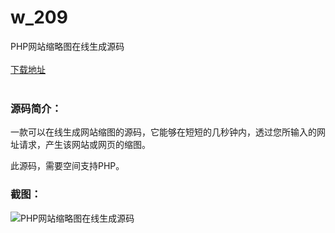 # w_209
PHP网站缩略图在线生成源码
<br/></br>
[下载地址](https://www.uuid2.com/209.html "下载地址")
<br/></br>
<h3>源码简介：</h3>
<p>一款可以在线生成网站缩图的源码，它能够在短短的几秒钟内，透过您所输入的网址请求，产生该网站或网页的缩图。<p>
<p>此源码，需要空间支持PHP。<p>
<h3>截图：</h3>
<img src="https://www.uuid2.com/wp-content/uploads/img/202105/67e6277432.jpg" alt="PHP网站缩略图在线生成源码">
